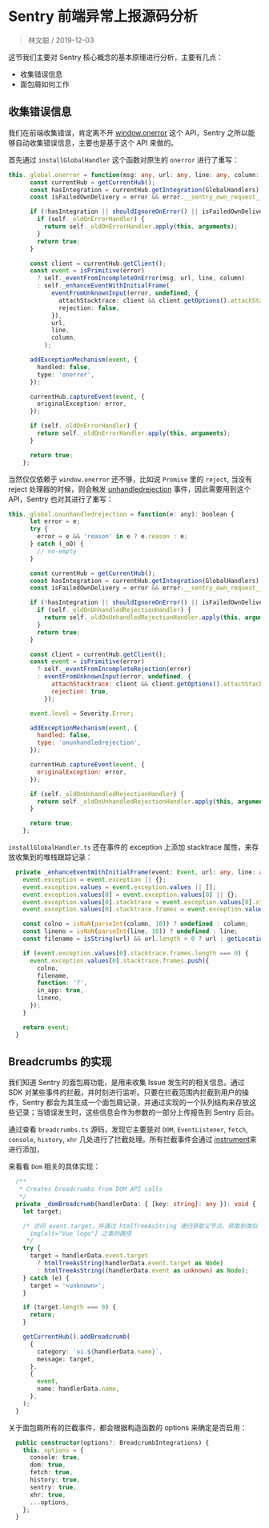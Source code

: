 # Sentry 前端异常上报源码分析

> 林文聪 / 2019-12-03

这节我们主要对 Sentry 核心概念的基本原理进行分析，主要有几点：

- 收集错误信息
- 面包屑如何工作

## 收集错误信息

我们在前端收集错误，肯定离不开 [window.onerror](https://developer.mozilla.org/zh-CN/docs/Web/API/GlobalEventHandlers/onerror) 这个 API，Sentry 之所以能够自动收集错误信息，主要也是基于这个 API 来做的。

首先通过 `installGlobalHandler` 这个函数对原生的 `onerror` 进行了重写：

```ts
this._global.onerror = function(msg: any, url: any, line: any, column: any, error: any): boolean {
      const currentHub = getCurrentHub();
      const hasIntegration = currentHub.getIntegration(GlobalHandlers);
      const isFailedOwnDelivery = error && error.__sentry_own_request__ === true;

      if (!hasIntegration || shouldIgnoreOnError() || isFailedOwnDelivery) {
        if (self._oldOnErrorHandler) {
          return self._oldOnErrorHandler.apply(this, arguments);
        }
        return true;
      }

      const client = currentHub.getClient();
      const event = isPrimitive(error)
        ? self._eventFromIncompleteOnError(msg, url, line, column)
        : self._enhanceEventWithInitialFrame(
            eventFromUnknownInput(error, undefined, {
              attachStacktrace: client && client.getOptions().attachStacktrace,
              rejection: false,
            }),
            url,
            line,
            column,
          );

      addExceptionMechanism(event, {
        handled: false,
        type: 'onerror',
      });

      currentHub.captureEvent(event, {
        originalException: error,
      });

      if (self._oldOnErrorHandler) {
        return self._oldOnErrorHandler.apply(this, arguments);
      }

      return true;
    };
```

当然仅仅依赖于 `window.onerror` 还不够，比如说 `Promise` 里的 `reject`, 当没有 reject 处理器的时候，则会触发 [unhandledrejection](https://developer.mozilla.org/zh-CN/docs/Web/Events/unhandledrejection) 事件，因此需要用到这个 API，Sentry 也对其进行了重写：

```js
this._global.onunhandledrejection = function(e: any): boolean {
      let error = e;
      try {
        error = e && 'reason' in e ? e.reason : e;
      } catch (_oO) {
        // no-empty
      }

      const currentHub = getCurrentHub();
      const hasIntegration = currentHub.getIntegration(GlobalHandlers);
      const isFailedOwnDelivery = error && error.__sentry_own_request__ === true;

      if (!hasIntegration || shouldIgnoreOnError() || isFailedOwnDelivery) {
        if (self._oldOnUnhandledRejectionHandler) {
          return self._oldOnUnhandledRejectionHandler.apply(this, arguments);
        }
        return true;
      }

      const client = currentHub.getClient();
      const event = isPrimitive(error)
        ? self._eventFromIncompleteRejection(error)
        : eventFromUnknownInput(error, undefined, {
            attachStacktrace: client && client.getOptions().attachStacktrace,
            rejection: true,
          });

      event.level = Severity.Error;

      addExceptionMechanism(event, {
        handled: false,
        type: 'onunhandledrejection',
      });

      currentHub.captureEvent(event, {
        originalException: error,
      });

      if (self._oldOnUnhandledRejectionHandler) {
        return self._oldOnUnhandledRejectionHandler.apply(this, arguments);
      }

      return true;
    };
```

`installGlobalHandler.ts` 还在事件的 exception 上添加 stacktrace 属性，来存放收集到的堆栈跟踪记录：

```ts
  private _enhanceEventWithInitialFrame(event: Event, url: any, line: any, column: any): Event {
    event.exception = event.exception || {};
    event.exception.values = event.exception.values || [];
    event.exception.values[0] = event.exception.values[0] || {};
    event.exception.values[0].stacktrace = event.exception.values[0].stacktrace || {};
    event.exception.values[0].stacktrace.frames = event.exception.values[0].stacktrace.frames || [];

    const colno = isNaN(parseInt(column, 10)) ? undefined : column;
    const lineno = isNaN(parseInt(line, 10)) ? undefined : line;
    const filename = isString(url) && url.length > 0 ? url : getLocationHref();

    if (event.exception.values[0].stacktrace.frames.length === 0) {
      event.exception.values[0].stacktrace.frames.push({
        colno,
        filename,
        function: '?',
        in_app: true,
        lineno,
      });
    }

    return event;
  }
```

## Breadcrumbs 的实现

我们知道 Sentry 的面包屑功能，是用来收集 Issue 发生时的相关信息。通过 SDK 对某些事件的拦截，并时刻进行监听。只要在拦截范围内拦截到用户的操作，Sentry 都会为其生成一个面包屑记录，并通过实现的一个队列结构来存放这些记录；当错误发生时，这些信息会作为参数的一部分上传报告到 Sentry 后台。

通过查看 `breadcrumbs.ts` 源码，发现它主要是对 `DOM`, `EventListener`, `fetch`, `console`, `history`, `xhr` 几处进行了拦截处理。所有拦截事件会通过 [instrument](https://github.com/getsentry/sentry-javascript/blob/4905a844cef67fbd0347ee6e6f0da584f013a091/packages/browser/src/instrument.ts#L331)来进行添加，

来看看 `Dom` 相关的具体实现：

```ts
  /**
   * Creates breadcrumbs from DOM API calls
   */
  private _domBreadcrumb(handlerData: { [key: string]: any }): void {
    let target;

    /* 访问 event.target，并通过 htmlTreeAsString 递归获取父节点，获取到类似 body > div#app > 
      img[alt="Vue logo"] 之类的路径
     */
    try {
      target = handlerData.event.target
        ? htmlTreeAsString(handlerData.event.target as Node)
        : htmlTreeAsString((handlerData.event as unknown) as Node);
    } catch (e) {
      target = '<unknown>';
    }

    if (target.length === 0) {
      return;
    }

    getCurrentHub().addBreadcrumb(
      {
        category: `ui.${handlerData.name}`,
        message: target,
      },
      {
        event,
        name: handlerData.name,
      },
    );
  }
```

关于面包屑所有的拦截事件，都会根据构造函数的 options 来确定是否启用：

```ts
  public constructor(options?: BreadcrumbIntegrations) {
    this._options = {
      console: true,
      dom: true,
      fetch: true,
      history: true,
      sentry: true,
      xhr: true,
      ...options,
    };
  }
```